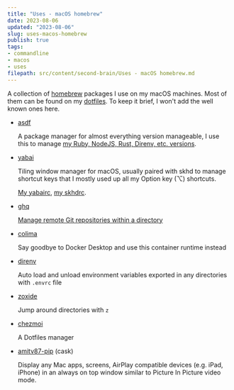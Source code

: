 ```yaml
---
title: "Uses - macOS homebrew"
date: 2023-08-06
updated: "2023-08-06"
slug: uses-macos-homebrew
publish: true
tags:
- commandline
- macos
- uses
filepath: src/content/second-brain/Uses - macOS homebrew.md
---
```


A collection of [homebrew](https://brew.sh) packages I use on my macOS machines. Most of them can be found on my [dotfiles](https://github.com/narze/dotfiles/blob/master/chezmoi/.chezmoiscripts/run_once_after_darwin_10-install-packages.sh.tmpl). To keep it brief, I won't add the well known ones here.

*   [asdf](https://asdf-vm.com)

    A package manager for almost everything version manageable, I use this to manage [my Ruby, NodeJS, Rust, Direnv, etc. versions](https://github.com/narze/dotfiles/blob/master/chezmoi/.chezmoiscripts/run_once_after_darwin_31-install-asdf-plugins-macos.sh.tmpl).

*   [yabai](https://github.com/koekeishiya/yabai)

    Tiling window manager for macOS, usually paired with skhd to manage shortcut keys that I mostly used up all my Option key (⌥) shortcuts.

    [My yabairc](https://github.com/narze/dotfiles/blob/master/chezmoi/executable_dot_yabairc), [my skhdrc](https://github.com/narze/dotfiles/blob/master/chezmoi/executable_dot_skhdrc).

*   [ghq](https://github.com/x-motemen/ghq)

    [Manage remote Git repositories within a directory](/ghq-remote-repo-management-tool)

*   [colima](https://github.com/abiosoft/colima)

    Say goodbye to Docker Desktop and use this container runtime instead

*   [direnv](https://direnv.net)

    Auto load and unload environment variables exported in any directories with `.envrc` file

*   [zoxide](https://github.com/ajeetdsouza/zoxide)

    Jump around directories with `z`

*   [chezmoi](https://www.chezmoi.io)

    A Dotfiles manager

*   [amitv87-pip](https://github.com/amitv87/PiP) (cask)

    Display any Mac apps, screens, AirPlay compatible devices (e.g. iPad, iPhone) in an always on top window similar to Picture In Picture video mode.
